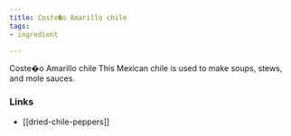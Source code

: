 ```yaml
---
title: Coste�o Amarillo chile
tags:
- ingredient

---
```

Coste�o Amarillo chile This Mexican chile is used to make soups, stews, and mole sauces.

### Links

* [[dried-chile-peppers]]
